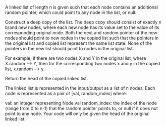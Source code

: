 A linked list of length n is given such that each node contains an additional random pointer, which could point to any node in the list, or null.

Construct a deep copy of the list. The deep copy should consist of exactly n brand new nodes, where each new node 
has its value set to the value of its corresponding original node. Both the next and random pointer of the new nodes 
should point to new nodes in the copied list such that the pointers in the original list and copied list represent 
the same list state. None of the pointers in the new list should point to nodes in the original list.

For example, if there are two nodes X and Y in the original list, where X.random --> Y, then for the corresponding 
two nodes x and y in the copied list, x.random --> y.

Return the head of the copied linked list.

The linked list is represented in the input/output as a list of n nodes. Each node is represented as a pair of [val, 
random_index] where:

val: an integer representing Node.val
random_index: the index of the node (range from 0 to n-1) that the random pointer points to, or null if it does not 
point to any node.
Your code will only be given the head of the original linked list.